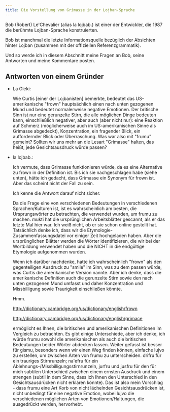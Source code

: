 ```yaml
---
title: Die Vorstellung von Grimasse in der Lojban-Sprache
---
```


<div class="lojbo simple_blockquotes"></div>

Bob (Robert) Le'Chevalier (alias la lojbab.) ist einer der Entwickler, die 1987 die berühmte Lojban-Sprache konstruierten.

Bob ist manchmal die letzte Informationsquelle bezüglich der Absichten hinter Lojban (zusammen mit der offiziellen Referenzgrammatik).

Und so werde ich in diesem Abschnitt meine Fragen an Bob, seine Antworten und meine Kommentare posten.

## Antworten von einem Gründer
* La Gleki:

	Wie Curtis [einer der Lojbanisten] bemerkte, bedeutet das US-amerikanische "frown" hauptsächlich einen nach unten gezogenen Mund und bedeutet normalerweise negative Emotionen. Der britische Sinn ist nur eine gerunzelte Stirn, die alle möglichen Dinge bedeuten kann, einschließlich negativer, aber auch (aber nicht nur): eine Reaktion auf Schmerz (möglicherweise auch im US-amerikanischen Sinne als Grimasse abgedeckt), Konzentration, ein fragender Blick, ein auffordernder Blick oder Überraschung. Was war also mit "frumu" gemeint? Sollten wir uns mehr an die Lesart "Grimasse" halten, das heißt, jede Gesichtsausdruck würde passen?
* la lojbab.:

	Ich vermute, dass Grimasse funktionieren würde, da es eine Alternative zu frown in der Definition ist. Bis ich sie nachgeschlagen habe (siehe unten), hätte ich gedacht, dass Grimasse ein Synonym für frown ist. Aber das scheint nicht der Fall zu sein.
	
	Ich kenne die Antwort darauf nicht sicher.
	
	Da die Frage eine von verschiedenen Bedeutungen in verschiedenen Sprachen/Kulturen ist, ist es wahrscheinlich am besten, die Ursprungswörter zu betrachten, die verwendet wurden, um frumu zu machen. mukti hat die ursprünglichen Arbeitsblätter gescannt, als er das letzte Mal hier war. Ich weiß nicht, ob er sie schon online gestellt hat. Tatsächlich denke ich, dass wir die Etymologie-Zusammenfassungsdatei vor einiger Zeit hochgeladen haben. Aber die ursprünglichen Blätter werden die Wörter identifizieren, die wir bei der Wortbildung verwendet haben und die NICHT in die endgültige Etymologie aufgenommen wurden.
	
	Wenn ich darüber nachdenke, hatte ich wahrscheinlich "frown" als den gegenteiligen Ausdruck zu "smile" im Sinn, was zu dem passen würde, was Curtis die amerikanische Version nannte. Aber ich denke, dass die amerikanische Definition auch die gerunzelte Stirn sowie den nach unten gezogenen Mund umfasst und daher Konzentration und Missbilligung sowie Traurigkeit einschließen könnte.

	
	Hmm.
	
	http://dictionary.cambridge.org/us/dictionary/english/frown

	http://dictionary.cambridge.org/us/dictionary/english/grimace

	ermöglicht es Ihnen, die britischen und amerikanischen Definitionen im Vergleich zu betrachten. Es gibt einige Unterschiede, aber ich denke, ich würde frumu sowohl die amerikanischen als auch die britischen Bedeutungen beider Wörter abdecken lassen.
	Weiter gefasst ist besser für gismu, besonders wenn wir einen Weg finden können, einfache lujvo zu erstellen, um zwischen Arten von frumu zu unterscheiden. drifru für ein trauriges Stirnrunzeln; na'efru für ein Ablehnungs-/Missbilligungsstirnrunzeln, jurfru und jusfru für den für mich subtilen Unterschied zwischen einem ernsten Ausdruck und einem strengen (subtil in dem Sinne, dass ich Ihnen den Unterschied in den Gesichtsausdrücken nicht erklären könnte). Das ist also mein Vorschlag - dass frumu eine Art Korb von nicht lächelnden Gesichtsausdrücken ist, nicht unbedingt für eine negative Emotion, wobei lujvo die verschiedenen möglichen Arten von Emotionen/Haltungen, die ausgedrückt werden, hervorhebt.
